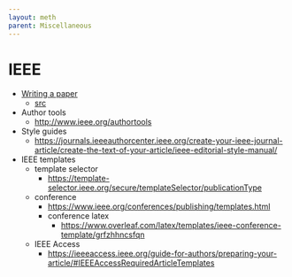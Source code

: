 ```yaml
---
layout: meth
parent: Miscellaneous
---
```


# IEEE

- [Writing a paper](Tips_on_Scientific_Writing_and_Manuscript_Preparation_Continuing_Education.pdf)
	- [src](https://ieeexplore.ieee.org/stamp/stamp.jsp?arnumber=6955926)
- Author tools
	- <http://www.ieee.org/authortools>
- Style guides
	- <https://journals.ieeeauthorcenter.ieee.org/create-your-ieee-journal-article/create-the-text-of-your-article/ieee-editorial-style-manual/>
- IEEE templates
	- template selector
		- <https://template-selector.ieee.org/secure/templateSelector/publicationType>
	- conference
		- <https://www.ieee.org/conferences/publishing/templates.html>
		- conference latex
			- <https://www.overleaf.com/latex/templates/ieee-conference-template/grfzhhncsfqn>
	- IEEE Access
		- <https://ieeeaccess.ieee.org/guide-for-authors/preparing-your-article/#IEEEAccessRequiredArticleTemplates>
